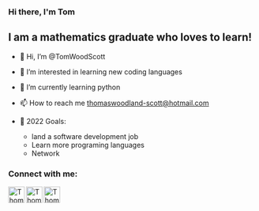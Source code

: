 ### Hi there, I'm Tom

## I am a mathematics graduate who loves to learn!


- 👋 Hi, I’m @TomWoodScott
- 👀 I’m interested in learning new coding languages 
- 🌱 I’m currently learning python
- 📫 How to reach me thomaswoodland-scott@hotmail.com
- 🥅 2022 Goals: 

  - land a software development job
  - Learn more programing languages
  - Network 



### Connect with me:


[<img align="left" alt="Thomas Woodland-Scott | LinkedIn" width="33px" src="https://cdn.jsdelivr.net/npm/simple-icons@v3/icons/linkedin.svg" />][linkedin]
[<img align="left" alt="Thomas Woodland-Scott | Instagram" width="33px" src="https://cdn.jsdelivr.net/npm/simple-icons@v3/icons/instagram.svg" />][instagram]
[<img align="left" alt="Thomas Woodland-Scott | Facebook" width="33px" src="https://cdn.jsdelivr.net/npm/simple-icons@3.13.0/icons/facebook.svg" />][facebook]

<br />



[linkedin]: https://www.linkedin.com/in/thomas-woodland-scott-9589b1182/
[instagram]: https://www.instagram.com/tom.woody97/
[facebook]:  https://www.facebook.com/tom.woodlandscott/

